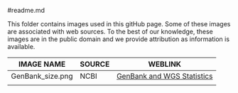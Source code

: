 #readme.md

This folder contains images used in this gitHub page. Some of these images are associated with web sources.  To the best of our knowledge, these images are in the public domain and we provide attribution as information is available.

|IMAGE NAME   |SOURCE   |WEBLINK   |
|---|---|---|
|GenBank_size.png   |NCBI   |[GenBank and WGS Statistics](https://www.ncbi.nlm.nih.gov/genbank/statistics/)   |
|   |   |   |

